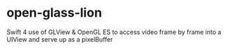 # open-glass-lion
Swift 4 use of GLView &amp; OpenGL ES to access video frame by frame into a UIView and serve up as a pixelBuffer
